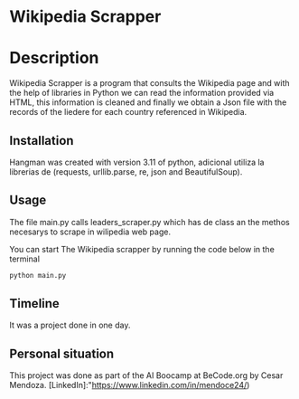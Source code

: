 # Wikipedia Scrapper

# Description

Wikipedia Scrapper is a program that consults the Wikipedia page and with the help of libraries in Python we can read the information provided via HTML, this information is cleaned and finally we obtain a Json file with the records of the liedere for each country referenced in Wikipedia.

## Installation

Hangman was created with version 3.11 of python, adicional utiliza la librerias de (requests, urllib.parse, re, json and BeautifulSoup).

## Usage

The file main.py calls leaders_scraper.py which has de class an the methos necesarys to scrape in wilipedia web page. 

You can start The Wikipedia scrapper by running the code below in the terminal

```python
python main.py
```

## Timeline

It was a project done in one day.

## Personal situation

This project was done as part of the AI Boocamp at BeCode.org by Cesar Mendoza.
[LinkedIn]:"https://www.linkedin.com/in/mendoce24/)

